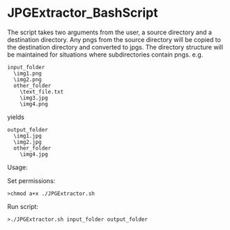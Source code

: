 # JPGExtractor_BashScript

The script takes two arguments from the user, a source directory and a destination directory.
Any pngs from the source directory will be copied to the destination directory and converted to jpgs.
The directory structure will be maintained for situations where subdirectories contain pngs. e.g.

```
input_folder
  \img1.png
  \img2.png
  other_folder
    \text_file.txt
    \img3.jpg
    \img4.png
```

yields

```
output_folder
  \img1.jpg
  \img2.jpg
  other_folder
    \img4.jpg
```

Usage:

Set permissions:

```
>chmod a+x ./JPGExtractor.sh
```

Run script:

```
>./JPGExtractor.sh input_folder output_folder
```

